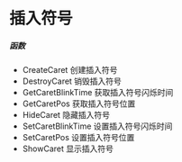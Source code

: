 # 插入符号
##### 函数
- CreateCaret 创建插入符号
- DestroyCaret 销毁插入符号
- GetCaretBlinkTime 获取插入符号闪烁时间
- GetCaretPos 获取插入符号位置
- HideCaret 隐藏插入符号
- SetCaretBlinkTime 设置插入符号闪烁时间
- SetCaretPos 设置插入符号位置
- ShowCaret 显示插入符号